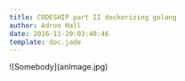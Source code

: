 ```yaml
---
title: CODESHIP part II dockerizing golang
author: Adron Hall
date: 2016-11-20:03:40:46
template: doc.jade
---
```

<div class="image float-left">
    ![Somebody](anImage.jpg)
</div>
